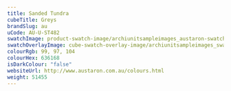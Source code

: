 ```yaml
---
title: Sanded Tundra
cubeTitle: Greys
brandSlug: au
uCode: AU-U-ST482
swatchImage: product-swatch-image/archiunitsampleimages_austaron-swatch_Sanded_Tundra.jpg
swatchOverlayImage: cube-swatch-overlay-image/archiunitsampleimages_swatch-overlay_austaron.png
colourRgb: 99, 97, 104
colourHex: 636168
isDarkColour: "false"
websiteUrl: http://www.austaron.com.au/colours.html
weight: 51455
---
```

